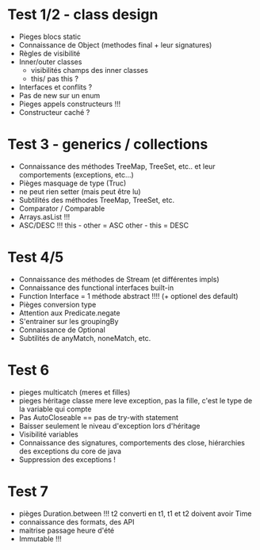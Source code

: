# Test 1/2 - class design

- Pieges blocs static
- Connaissance de Object (methodes final + leur signatures)
- Règles de visibilité
- Inner/outer classes
  - visibilités champs des inner classes
  - this/ pas this ?
- Interfaces et conflits ?
- Pas de new sur un enum
- Pieges appels constructeurs !!!
- Constructeur caché ?

# Test 3 - generics / collections

- Connaissance des méthodes TreeMap, TreeSet, etc.. et leur comportements (exceptions, etc...)
- Pièges masquage de type (Truc)
- <? extends Truc> ne peut rien setter (mais peut être lu)
- Subtilités des méthodes TreeMap, TreeSet, etc.
- Comparator / Comparable
- Arrays.asList !!!
- ASC/DESC !!!   this - other = ASC    other - this = DESC

# Test 4/5

- Connaissance des méthodes de Stream (et différentes impls)
- Connaissance des functional interfaces built-in
- Function Interface = 1 méthode abstract !!!! (+ optionel des default)
- Pièges conversion type
- Attention aux Predicate.negate
- S'entrainer sur les groupingBy
- Connaissance de Optional
- Subtilités de anyMatch, noneMatch, etc.

# Test  6

- pieges multicatch (meres et filles)
- pieges héritage classe mere leve exception, pas la fille, c'est le type de la variable qui compte
- Pas AutoCloseable == pas de try-with statement
- Baisser seulement le niveau d'exception lors d'héritage
- Visibilité variables
- Connaissance des signatures, comportements des close, hiérarchies des exceptions du core de java
- Suppression des exceptions !

# Test 7

- pièges Duration.between !!! t2 converti en t1, t1 et t2 doivent avoir Time
- connaissance des formats, des API
- maitrise passage heure d'été
- Immutable !!!


